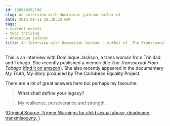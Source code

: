 ```yaml
---
id: 128048392190
slug: an-interview-with-dominique-jackson-author-of
date: 2015-08-31 19:38:38 GMT
tags:
- current events
- twoc thriving
- dominique jackson
title: An Interview with Dominique Jackson - Author of _The Transsexual From Tobago_
---
```

This is an interview with Dominique Jackson, a trans woman from Trinidad and Tobago. She recently published a memoir title _The Transsexual From Tobago_ ([find it on amazon][1]). She also recently appeared in the documentary _My Truth, My Story_ produced by The Caribbean Equality Project.

There are a lot of great answers here but perhaps my favourite:

>**What shall define your legacy?**

>My resilience, perseverance and strength.

([Original Source. Trigger Warnings for child sexual abuse, deadname, transmisogyny, ][1])

[1]: http://www.amazon.com/Transsexual-From-Tobago-Dominique-Jackson/dp/1497337046
[2]: https://web.archive.org/web/20150831115111/http://www.guardian.co.tt/lifestyle/2015-08-30/dominique-jackson-her-truth-inspires-transgender-women